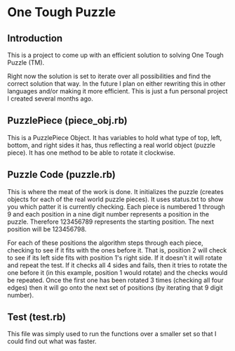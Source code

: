 # One Tough Puzzle

## Introduction

This is a project to come up with an efficient solution to solving One Tough Puzzle (TM).

Right now the solution is set to iterate over all possibilities and find the correct solution that way.  In the future I plan on either rewriting this in other languages and/or making it more efficient.  This is just a fun personal project I created several months ago.

## PuzzlePiece (piece_obj.rb)

This is a PuzzlePiece Object. It has variables to hold what type of top, left, bottom, and right sides it has, thus reflecting a real world object (puzzle piece). It has one method to be able to rotate it clockwise.

## Puzzle Code (puzzle.rb)

This is where the meat of the work is done.  It initializes the puzzle (creates objects for each of the real world puzzle pieces).  It uses status.txt to show you which patter it is currently checking.  Each piece is numbered 1 through 9 and each position in a nine digit number represents a position in the puzzle.  Therefore 123456789 represents the starting position.  The next position will be 123456798.

For each of these positions the algorithm steps through each piece, checking to see if it fits with the ones before it.  That is, position 2 will check to see if its left side fits with position 1's right side.  If it doesn't it will rotate and repeat the test.  If it checks all 4 sides and fails, then it tries to rotate the one before it (in this example, position 1 would rotate) and the checks would be repeated.  Once the first one has been rotated 3 times (checking all four edges) then it will go onto the next set of positions (by iterating that 9 digit number).

## Test (test.rb)

This file was simply used to run the functions over a smaller set so that I could find out what was faster.